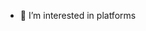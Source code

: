 - 👀 I’m interested in platforms <!---
maofihi/maofihi is a ✨ special ✨ repository because its `README.md` (this file) appears on your GitHub profile.
You can click the Preview link to take a look at your changes.
--->
